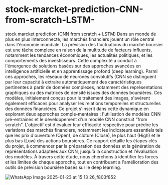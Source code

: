 # stock-marcket-prediction-CNN-from-scratch-LSTM-
stock marcket prediction (CNN from scratch + LSTM)
Dans un monde de plus en plus interconnecté, les marchés financiers jouent un rôle central dans l'économie mondiale. La prévision des fluctuations du marché boursier est une tâche complexe en raison de la multitude de facteurs influents, notamment les tendances économiques, les actualités politiques, et les comportements des investisseurs. Cette complexité a conduit à l'émergence de solutions basées sur des approches avancées en intelligence artificielle et en apprentissage profond (deep learning).
Parmi ces approches, les réseaux de neurones convolutifs (CNN se distinguent par leur capacité à extraire automatiquement des caractéristiques pertinentes à partir de données complexes, notamment des représentations graphiques ou des matrices de densité issues des données boursières. Ces modèles, initialement conçus pour le traitement des images, s'avèrent également efficaces pour analyser les relations temporelles et structurelles des données financières.
Ce projet s'inscrit dans cette dynamique en explorant deux approches comple-mentaires : l'utilisation de modèles CNN pré-entraînés et le développement d'un modèle CNN construit "from scratch". L'objectif est d'évaluer leur efficacité respective pour prédire les variations des marchés financiers, notamment les indicateurs essentiels tels que les prix d'ouverture (Open), de clôture
(Close), le plus haut (High) et le plus bas (Low) des actions boursières.
Ce rapport détaille les étapes clés du projet, à commencer par la préparation des données et la génération de représentations adaptées aux CNN, jusqu'à la construction et l'évaluation des modèles. À travers cette étude, nous cherchons à identifier les forces et les limites de chaque approche, tout en contribuant a l'amélioration des outils de prévision boursière basés sur le deep learning.

![WhatsApp Image 2025-01-23 at 15 13 26_f803f852](https://github.com/user-attachments/assets/ca0a8b42-17d1-4ac5-896c-ef6722c4e2e2)
